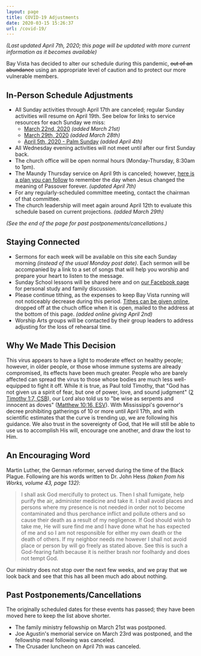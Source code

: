 ```yaml
---
layout: page
title: COVID-19 Adjustments
date: 2020-03-15 15:26:37
url: /covid-19/
---
```

_(Last updated April 7th, 2020; this page will be updated with more current information as it becomes available)_

Bay Vista has decided to alter our schedule during this pandemic, ~~out of an abundance~~ using an appropriate level of caution and to protect our more vulnerable members.

## In-Person Schedule Adjustments

- All Sunday activities through April 17th are canceled; regular Sunday activities will resume on April 19th. See below for links to service resources for each Sunday we miss:
    - [March 22nd, 2020](/covid-19/march-22-2020/) _(added March 21st)_
    - [March 29th, 2020](/covid-19/march-29-2020/) _(added March 28th)_
    - [April 5th, 2020 - Palm Sunday](/covid-19/april-5-2020/) _(added April 4th)_
- All Wednesday evening activities will not meet until after our first Sunday back.
- The church office will be open normal hours (Monday-Thursday, 8:30am to 1pm).
- The Maundy Thursday service on April 9th is canceled; however, [here is a plan you can follow](/covid-19/april-9-2020/) to remember the day when Jesus changed the meaning of Passover forever. _(updated April 7th)_
- For any regularly-scheduled committee meeting, contact the chairman of that committee.
- The church leadership will meet again around April 12th to evaluate this schedule based on current projections. _(added March 29th)_

_(See the end of the page for past postponements/cancellations.)_

## Staying Connected

- Sermons for each week will be available on this site each Sunday morning _(instead of the usual Monday post date)_. Each sermon will be accompanied by a link to a set of songs that will help you worship and prepare your heart to listen to the message.
- Sunday School lessons will be shared here and on [our Facebook page](https://www.facebook.com/groups/68059906209/) for personal study and family discussion.
- Please continue tithing, as the expenses to keep Bay Vista running will not noticeably decrease during this period. [Tithes can be given online](/giving/), dropped off at the chuch office when it is open, mailed to the address at the bottom of this page. _(added online giving April 2nd)_
- Worship Arts groups will be contacted by their group leaders to address adjusting for the loss of rehearsal time.

## Why We Made This Decision

This virus appears to have a light to moderate effect on healthy people; however, in older people, or those whose immune systems are already compromised, its effects have been much greater. People who are barely affected can spread the virus to those whose bodies are much less well-equipped to fight it off. While it is true, as Paul told Timothy, that "God has not given us a spirit of fear, but one of power, love, and sound judgment" ([2 Timothy 1:7, CSB][2ti1.7]), our Lord also told us to "be wise as serpents and innocent as doves" ([Matthew 10:16, ESV][ma10.16]). With Mississippi's governor's decree prohibiting gatherings of 10 or more until April 17th, and with scientific estimates that the curve is trending up, we are following his guidance. We also trust in the sovereignty of God, that He will still be able to use us to accomplish His will, encourage one another, and draw the lost to Him.

## An Encouraging Word

Martin Luther, the German reformer, served during the time of the Black Plague. Following are his words written to Dr. John Hess _(taken from his Works, volume 43, page 132)_:

> I shall ask God mercifully to protect us. Then I shall fumigate, help purify the air, administer medicine and take it. I shall avoid places and persons where my presence is not needed in order not to become contaminated and thus perchance inflict and pollute others and so cause their death as a result of my negligence. If God should wish to take me, He will sure find me and I have done what he has expected of me and so I am not responsible for either my own death or the death of others. If my neighbor needs me however I shall not avoid place or person by will go freely as stated above. See this is such a God-fearing faith because it is neither brash nor foolhardy and does not tempt God.

Our ministry does not stop over the next few weeks, and we pray that we look back and see that this has all been much ado about nothing.

## Past Postponements/Cancellations

The originally scheduled dates for these events has passed; they have been moved here to keep the list above shorter.

- The family ministry fellowship on March 21st was postponed.
- Joe Agustin's memorial service on March 23rd was postponed, and the fellowship meal following was canceled.
- The Crusader luncheon on April 7th was canceled.


[2ti1.7]: https://www.biblegateway.com/passage/?search=2+Timothy+1%3A7&version=CSB
[ma10.16]: https://www.biblegateway.com/passage/?search=Matthew+10%3A16&version=ESV
